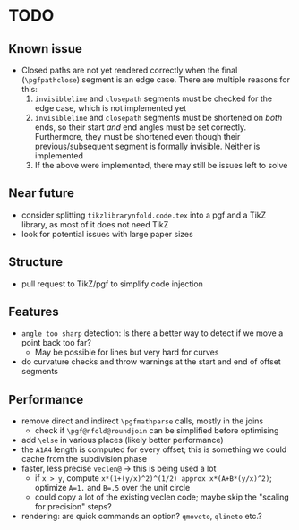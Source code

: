 # TODO

## Known issue
- Closed paths are not yet rendered correctly when the final (`\pgfpathclose`) segment is an edge case. There are multiple reasons for this:
  1. `invisibleline` and `closepath` segments must be checked for the edge case, which is not implemented yet
  1. `invisibleline` and `closepath` segments must be shortened on *both* ends, so their start *and* end angles must be set correctly. Furthermore, they must be shortened even though their previous/subsequent segment is formally invisible. Neither is implemented
  1. If the above were implemented, there may still be issues left to solve

## Near future
- consider splitting `tikzlibrarynfold.code.tex` into a pgf and a TikZ library, as most of it does not need TikZ
- look for potential issues with large paper sizes

## Structure
- pull request to TikZ/pgf to simplify code injection

## Features
- `angle too sharp` detection: Is there a better way to detect if we move a point back too far?
  - May be possible for lines but very hard for curves
- do curvature checks and throw warnings at the start and end of offset segments

## Performance
- remove direct and indirect `\pgfmathparse` calls, mostly in the joins
  - check if `\pgf@nfold@roundjoin` can be simplified before optimising
- add `\else` in various places (likely better performance)
- the `A1A4` length is computed for every offset; this is something we could cache from the subdivision phase
- faster, less precise `veclen@` -> this is being used a lot
  - if `x > y`, compute `x*(1+(y/x)^2)^(1/2) approx x*(A+B*(y/x)^2)`; optimize `A=1.` and `B=.5` over the unit circle
  - could copy a lot of the existing veclen code; maybe skip the "scaling for precision" steps?
- rendering: are quick commands an option? `qmoveto`, `qlineto` etc.?
